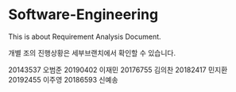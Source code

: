 # Software-Engineering


This is about Requirement Analysis Document.


개별 조의 진행상황은 세부브랜치에서 확인할 수 있습니다.


20143537 오범준
20190402 이재민
20176755 김의찬
20182417 민지환
20192455 이주영
20186593 신예송

